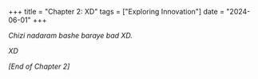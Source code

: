 +++
title = "Chapter 2: XD"
tags = ["Exploring Innovation"]
date = "2024-06-01"
+++

*Chizi nadaram bashe baraye bad XD.*

*XD*

*[End of Chapter 2]*
